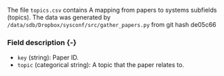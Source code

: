 The file `topics.csv` contains A mapping from papers to systems subfields (topics).
The data was generated by `/data/sdb/Dropbox/sysconf/src/gather_papers.py` from git hash de05c66


### Field description {-}

  * `key` (string): Paper ID.
  * `topic` (categorical string): A topic that the paper relates to.
